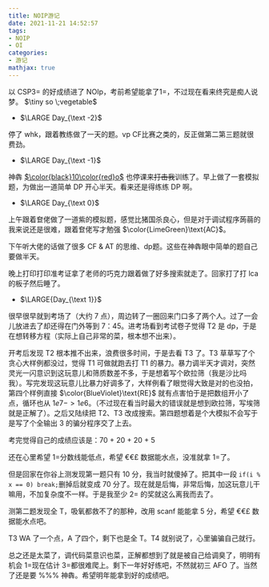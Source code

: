 ```yaml
---
title: NOIP游记
date: 2021-11-21 14:52:57
tags: 
- NOIP
- OI
categories:
- 游记
mathjax: true
---
```


以 CSP3= 的好成绩进了 NOIp，考前希望能拿了1=，不过现在看来终究是痴人说梦。 $\tiny so \;vegetable$



<!-- more -->



- $\LARGE Day_{\text -2}$

停了 whk，跟着教练做了一天的题。vp CF比赛之类的，反正做第二第三题就很费劲。

- $\LARGE Day_{\text -1}$

神犇 [$\color{black}10\color{red}o$](https://www.luogu.com.cn/user/267596) 也停课来~~打击我~~训练了。早上做了一套模拟题，为做出一道简单  DP 开心半天。看来还是得练练 DP 啊。

- $\LARGE Day_{\text 0}$

上午跟着奆佬做了一道紫的模拟题，感觉比猪国杀良心，但是对于调试程序蒟蒻的我来说还是很难，跟着奆佬写才勉强  $\color{LimeGreen}\text{AC}$。

下午听大佬的话做了很多 CF $\&$ AT 的思维、dp题。这些在神犇眼中简单的题自己要做半天。

晚上打印打印准考证拿了老师的巧克力跟着做了好多搜索就走了。回家打了打 lca 的板子然后睡了。

- $\LARGE{Day_{\text  1}}$

很早很早就到考场了（大约 7 点），周边转了一圈回来门口多了两个人。过了一会儿放进去了却还得在门外等到 7：45。进考场看到考试卷子觉得 T2 是 dp，于是在想转移方程（实际上自己非常的菜，根本想不出来）。

开考后发现 T2 根本推不出来，浪费很多时间，于是去看 T3 了。T3 草草写了个贪心大样例都没过，觉得 T1 可做就跑去打 T1 的暴力。暴力调半天才调对，突然灵光一闪意识到这玩意儿和筛质数差不多，于是想着写个欧拉筛（我是沙比吗我）。写完发现这玩意儿比暴力好调多了，大样例看了眼觉得大致是对的也没拍，第四个样例直接 $\color{BlueViolet}\text{RE}$ 就有点害怕于是把数组开小了点，循环也从 $1e7 -> 1e6$。（不过现在看当时最大的错误就是想到欧拉筛，写埃筛就是正解了）。之后又陆续把 T2、T3 改成搜索。第四题想着是个大模拟不会写于是写了个全输出 3 的骗分程序交了上去。

考完觉得自己的成绩应该是：70 + 20 + 20 + 5

还在心里希望 1=分数线能低点，希望 €€£ 数据能水点，没准就拿 1=了。

但是回家在你谷上测发现第一题只有 10 分，我当时就傻掉了。把其中一段 ```if(i % x == 0) break;```删掉后就变成 70 分了。现在就是后悔，非常后悔，加这玩意儿干嘛用，不加复杂度不一样。于是我至少 2= 的奖就这么离我而去了。

测第二题发现全 T，吸氧都救不了的那种，改用 scanf 能能拿 5 分，希望 $€€£$ 数据能水点吧。

T3 WA 了一个点，A 了四个，剩下也是全 T。T4 就别说了，心里骗骗自己就行。

总之还是太菜了，调代码菜意识也菜，正解都想到了就是被自己给调臭了，明明有机会 1=现在估计 3=都很难爬上。剩下一年好好练吧，不然就初三 AFO 了。当然了还是要 $\%\%\%$ 神犇。希望明年能拿到好的成绩吧。
